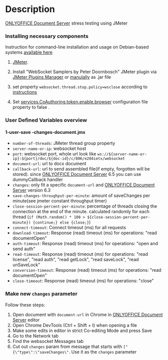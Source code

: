 
# Description

[ONLYOFFICE Document Server][1] stress testing using JMeter

### Installing necessary components

Instruction for command-line installation and usage on Debian-based systems [available here](https://github.com/ONLYOFFICE/document-server-stress-testing/wiki/How-to-run-jmeter-from-terminal-on-ubuntu)

1. [JMeter](https://jmeter.apache.org/download_jmeter.cgi).

2. Install "WebSocket Samplers by Peter Doornbosch" JMeter plugin via [JMeter Plugins Manager](https://jmeter-plugins.org/install/Install/) or [manulally](https://github.com/ptrd/jmeter-websocket-samplers#usage) as .jar file

3. set property `websocket.thread.stop.policy=wsclose` according to [instructions](https://github.com/ptrd/jmeter-websocket-samplers#connections)

4. Set [services.CoAuthoring.token.enable.browser](https://api.onlyoffice.com/editors/signature/) configuration file property to false .

### User Defined Variables overview

#### 1-user-save -changes-document.jmx

- `number-of-threads`: JMeter thread group property
- `server-name-or-ip`: websocket host
- `port`: websocket port, whole url look like `ws://${server-name-or-ip}:${port}/doc/${doc-id}/c/806/e204ietx/websocket`
- `document-url`: url to docx document
- `callback-url`: url to send assembled file(if empty, forgotten will be stored). since [ONLYOFFICE Document Server][1] 6.5 you can use dummyCallback handler
- `changes`: only fit a specific `document-url` and [ONLYOFFICE Document Server][1] version 6.3
- `save-changes-throughput-per-minute`: amount of saveChanges per minute(see jmeter constant throughput timer)
- `close-session-percent-per-minute`: percentage of threads closing the connection at the end of the minute. calculated randomly for each thread (`if (Math.random() * 100 > ${close-session-percent-per-minute}) {continue;} else {close;}`)
- `connect-timeout`: Connect timeout (ms) for all requests
- `download-timeout`: Response (read) timeout (ms) for operations: "read documentOpen"
- `auth-timeout`: Response (read) timeout (ms) for operations: "open and send auth"
- `read-timeout`: Response (read) timeout (ms) for operations: "read license", "read auth", "read getLock", "read saveLock", "read unSaveLock"
- `conversion-timeout`: Response (read) timeout (ms) for operations: "read documentOpen"
- `close-timeout`: Response (read) timeout (ms) for operations: "close"

### Make new `changes` parameter

Follow these steps:
1. Open document with `document-url` in Chrome in [ONLYOFFICE Document Server][1] editor
2. Open Chrome DevTools (Ctrl + Shift + I) when opening a file
3. Make some edits in editor in strict Co-editing Mode and press Save
4. Go to the Network tab
5. Find the websocket Messages tab
6. Cut out `changes` param from message that starts with `["{\"type\":\"saveChanges\"`. Use it as the `changes` parameter

  [1]: https://github.com/ONLYOFFICE/DocumentServer


